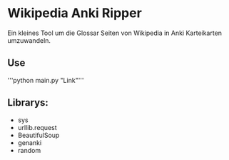 # Wikipedia Anki Ripper

Ein kleines Tool um die Glossar Seiten von Wikipedia in Anki Karteikarten umzuwandeln. 

## Use

'''python main.py "Link"'''

## Librarys:
- sys
- urllib.request
- BeautifulSoup
- genanki
- random